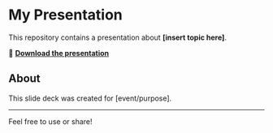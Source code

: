 # My Presentation

This repository contains a presentation about **[insert topic here]**.

📄 **[Download the presentation](./YourPresentation.pdf)**

## About
This slide deck was created for [event/purpose].

---

Feel free to use or share!
